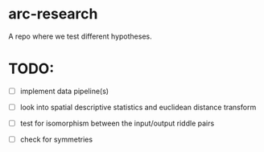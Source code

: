 # arc-research
A repo where we test different hypotheses. 

# TODO: 
- [ ] implement data pipeline(s)
- [ ] look into spatial descriptive statistics and euclidean distance transform
- [ ] test for isomorphism between the input/output riddle pairs
- [ ] check for symmetries 


